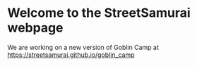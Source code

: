 # Welcome to the StreetSamurai webpage

We are working on a new version of Goblin Camp at https://streetsamurai.github.io/goblin_camp
